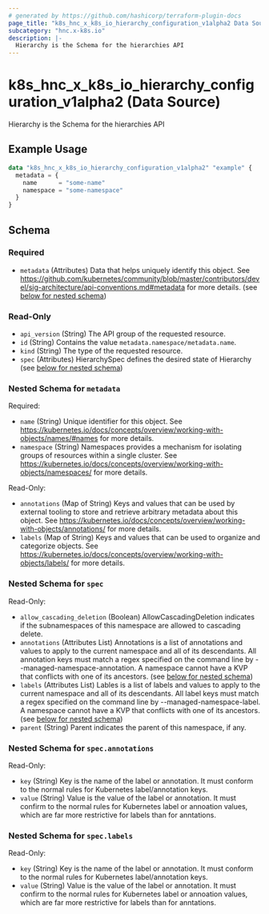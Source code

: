 ```yaml
---
# generated by https://github.com/hashicorp/terraform-plugin-docs
page_title: "k8s_hnc_x_k8s_io_hierarchy_configuration_v1alpha2 Data Source - terraform-provider-k8s"
subcategory: "hnc.x-k8s.io"
description: |-
  Hierarchy is the Schema for the hierarchies API
---
```


# k8s_hnc_x_k8s_io_hierarchy_configuration_v1alpha2 (Data Source)

Hierarchy is the Schema for the hierarchies API

## Example Usage

```terraform
data "k8s_hnc_x_k8s_io_hierarchy_configuration_v1alpha2" "example" {
  metadata = {
    name      = "some-name"
    namespace = "some-namespace"
  }
}
```

<!-- schema generated by tfplugindocs -->
## Schema

### Required

- `metadata` (Attributes) Data that helps uniquely identify this object. See https://github.com/kubernetes/community/blob/master/contributors/devel/sig-architecture/api-conventions.md#metadata for more details. (see [below for nested schema](#nestedatt--metadata))

### Read-Only

- `api_version` (String) The API group of the requested resource.
- `id` (String) Contains the value `metadata.namespace/metadata.name`.
- `kind` (String) The type of the requested resource.
- `spec` (Attributes) HierarchySpec defines the desired state of Hierarchy (see [below for nested schema](#nestedatt--spec))

<a id="nestedatt--metadata"></a>
### Nested Schema for `metadata`

Required:

- `name` (String) Unique identifier for this object. See https://kubernetes.io/docs/concepts/overview/working-with-objects/names/#names for more details.
- `namespace` (String) Namespaces provides a mechanism for isolating groups of resources within a single cluster. See https://kubernetes.io/docs/concepts/overview/working-with-objects/namespaces/ for more details.

Read-Only:

- `annotations` (Map of String) Keys and values that can be used by external tooling to store and retrieve arbitrary metadata about this object. See https://kubernetes.io/docs/concepts/overview/working-with-objects/annotations/ for more details.
- `labels` (Map of String) Keys and values that can be used to organize and categorize objects. See https://kubernetes.io/docs/concepts/overview/working-with-objects/labels/ for more details.


<a id="nestedatt--spec"></a>
### Nested Schema for `spec`

Read-Only:

- `allow_cascading_deletion` (Boolean) AllowCascadingDeletion indicates if the subnamespaces of this namespace are allowed to cascading delete.
- `annotations` (Attributes List) Annotations is a list of annotations and values to apply to the current namespace and all of its descendants. All annotation keys must match a regex specified on the command line by --managed-namespace-annotation. A namespace cannot have a KVP that conflicts with one of its ancestors. (see [below for nested schema](#nestedatt--spec--annotations))
- `labels` (Attributes List) Lables is a list of labels and values to apply to the current namespace and all of its descendants. All label keys must match a regex specified on the command line by --managed-namespace-label. A namespace cannot have a KVP that conflicts with one of its ancestors. (see [below for nested schema](#nestedatt--spec--labels))
- `parent` (String) Parent indicates the parent of this namespace, if any.

<a id="nestedatt--spec--annotations"></a>
### Nested Schema for `spec.annotations`

Read-Only:

- `key` (String) Key is the name of the label or annotation. It must conform to the normal rules for Kubernetes label/annotation keys.
- `value` (String) Value is the value of the label or annotation. It must confirm to the normal rules for Kubernetes label or annoation values, which are far more restrictive for labels than for anntations.


<a id="nestedatt--spec--labels"></a>
### Nested Schema for `spec.labels`

Read-Only:

- `key` (String) Key is the name of the label or annotation. It must conform to the normal rules for Kubernetes label/annotation keys.
- `value` (String) Value is the value of the label or annotation. It must confirm to the normal rules for Kubernetes label or annoation values, which are far more restrictive for labels than for anntations.

